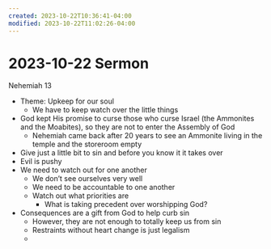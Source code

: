 ```yaml
---
created: 2023-10-22T10:36:41-04:00
modified: 2023-10-22T11:02:26-04:00
---
```


# 2023-10-22 Sermon

Nehemiah 13
- Theme: Upkeep for our soul
  - We have to keep watch over the little things 
- God kept His promise to curse those who curse Israel (the Ammonites and the Moabites), so they are not to enter the Assembly of God
  - Nehemiah came back after 20 years to see an Ammonite living in the temple and the storeroom empty
- Give just a little bit to sin and before you know it it takes over
- Evil is pushy
- We need to watch out for one another 
  - We don’t see ourselves very well
  - We need to be accountable to one another
  - Watch out what priorities are 
    - What is taking precedent over worshipping God?
- Consequences are a gift from God to help curb sin
  - However, they are not enough to totally keep us from sin
  - Restraints without heart change is just legalism
  -
